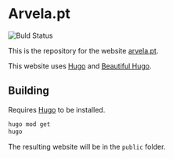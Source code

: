 # Arvela.pt

![Buld Status](https://github.com/PedroArvela/website/actions/workflows/hugo.yaml/badge.svg)

This is the repository for the website [arvela.pt](https://arvela.pt).

This website uses [Hugo](https://gohugo.io/) and [Beautiful Hugo](https://github.com/halogenica/beautifulhugo).

## Building

Requires [Hugo](https://gohugo.io/) to be installed.

```sh
hugo mod get
hugo
```

The resulting website will be in the `public` folder.
